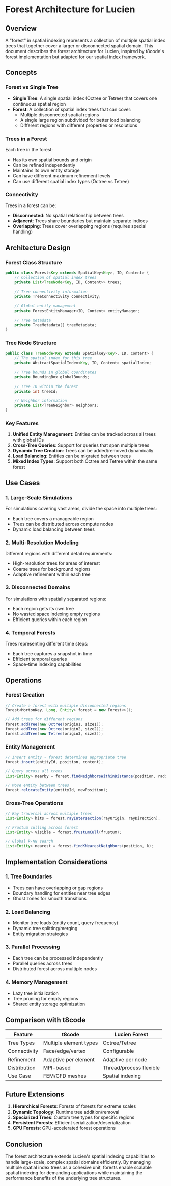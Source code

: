 # Forest Architecture for Lucien

## Overview

A "forest" in spatial indexing represents a collection of multiple spatial index trees that together cover a larger or disconnected spatial domain. This document describes the forest architecture for Lucien, inspired by t8code's forest implementation but adapted for our spatial index framework.

## Concepts

### Forest vs Single Tree

- **Single Tree**: A single spatial index (Octree or Tetree) that covers one continuous spatial region
- **Forest**: A collection of spatial index trees that can cover:
  - Multiple disconnected spatial regions
  - A single large region subdivided for better load balancing
  - Different regions with different properties or resolutions

### Trees in a Forest

Each tree in the forest:
- Has its own spatial bounds and origin
- Can be refined independently
- Maintains its own entity storage
- Can have different maximum refinement levels
- Can use different spatial index types (Octree vs Tetree)

### Connectivity

Trees in a forest can be:
- **Disconnected**: No spatial relationship between trees
- **Adjacent**: Trees share boundaries but maintain separate indices
- **Overlapping**: Trees cover overlapping regions (requires special handling)

## Architecture Design

### Forest Class Structure

```java
public class Forest<Key extends SpatialKey<Key>, ID, Content> {
    // Collection of spatial index trees
    private List<TreeNode<Key, ID, Content>> trees;
    
    // Tree connectivity information
    private TreeConnectivity connectivity;
    
    // Global entity management
    private ForestEntityManager<ID, Content> entityManager;
    
    // Tree metadata
    private TreeMetadata[] treeMetadata;
}
```

### Tree Node Structure

```java
public class TreeNode<Key extends SpatialKey<Key>, ID, Content> {
    // The spatial index for this tree
    private AbstractSpatialIndex<Key, ID, Content> spatialIndex;
    
    // Tree bounds in global coordinates
    private BoundingBox globalBounds;
    
    // Tree ID within the forest
    private int treeId;
    
    // Neighbor information
    private List<TreeNeighbor> neighbors;
}
```

### Key Features

1. **Unified Entity Management**: Entities can be tracked across all trees with global IDs
2. **Cross-Tree Queries**: Support for queries that span multiple trees
3. **Dynamic Tree Creation**: Trees can be added/removed dynamically
4. **Load Balancing**: Entities can be migrated between trees
5. **Mixed Index Types**: Support both Octree and Tetree within the same forest

## Use Cases

### 1. Large-Scale Simulations

For simulations covering vast areas, divide the space into multiple trees:
- Each tree covers a manageable region
- Trees can be distributed across compute nodes
- Dynamic load balancing between trees

### 2. Multi-Resolution Modeling

Different regions with different detail requirements:
- High-resolution trees for areas of interest
- Coarse trees for background regions
- Adaptive refinement within each tree

### 3. Disconnected Domains

For simulations with spatially separated regions:
- Each region gets its own tree
- No wasted space indexing empty regions
- Efficient queries within each region

### 4. Temporal Forests

Trees representing different time steps:
- Each tree captures a snapshot in time
- Efficient temporal queries
- Space-time indexing capabilities

## Operations

### Forest Creation

```java
// Create a forest with multiple disconnected regions
Forest<MortonKey, Long, Entity> forest = new Forest<>();

// Add trees for different regions
forest.addTree(new Octree(origin1, size1));
forest.addTree(new Octree(origin2, size2));
forest.addTree(new Tetree(origin3, size3));
```

### Entity Management

```java
// Insert entity - forest determines appropriate tree
forest.insert(entityId, position, content);

// Query across all trees
List<Entity> nearby = forest.findNeighborsWithinDistance(position, radius);

// Move entity between trees
forest.relocateEntity(entityId, newPosition);
```

### Cross-Tree Operations

```java
// Ray traversal across multiple trees
List<Entity> hits = forest.rayIntersection(rayOrigin, rayDirection);

// Frustum culling across forest
List<Entity> visible = forest.frustumCull(frustum);

// Global k-NN search
List<Entity> nearest = forest.findKNearestNeighbors(position, k);
```

## Implementation Considerations

### 1. Tree Boundaries

- Trees can have overlapping or gap regions
- Boundary handling for entities near tree edges
- Ghost zones for smooth transitions

### 2. Load Balancing

- Monitor tree loads (entity count, query frequency)
- Dynamic tree splitting/merging
- Entity migration strategies

### 3. Parallel Processing

- Each tree can be processed independently
- Parallel queries across trees
- Distributed forest across multiple nodes

### 4. Memory Management

- Lazy tree initialization
- Tree pruning for empty regions
- Shared entity storage optimization

## Comparison with t8code

| Feature | t8code | Lucien Forest |
|---------|---------|---------------|
| Tree Types | Multiple element types | Octree/Tetree |
| Connectivity | Face/edge/vertex | Configurable |
| Refinement | Adaptive per element | Adaptive per node |
| Distribution | MPI-based | Thread/process flexible |
| Use Case | FEM/CFD meshes | Spatial indexing |

## Future Extensions

1. **Hierarchical Forests**: Forests of forests for extreme scales
2. **Dynamic Topology**: Runtime tree addition/removal
3. **Specialized Trees**: Custom tree types for specific regions
4. **Persistent Forests**: Efficient serialization/deserialization
5. **GPU Forests**: GPU-accelerated forest operations

## Conclusion

The forest architecture extends Lucien's spatial indexing capabilities to handle large-scale, complex spatial domains efficiently. By managing multiple spatial index trees as a cohesive unit, forests enable scalable spatial indexing for demanding applications while maintaining the performance benefits of the underlying tree structures.